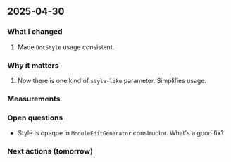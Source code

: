 ## 2025-04-30

### What I changed

1. Made `DocStyle` usage consistent.

### Why it matters

1. Now there is one kind of `style-like` parameter. Simplifies usage.

### Measurements

### Open questions

- Style is opaque in `ModuleEditGenerator` constructor. What's a good fix?

### Next actions (tomorrow)

